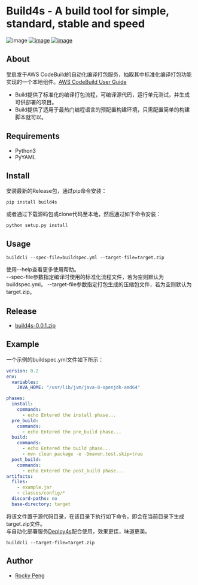 # Build4s - A build tool for simple, standard, stable and speed

![image](https://img.shields.io/badge/made_in-china-ff2121.svg)
[![image](https://img.shields.io/pypi/v/build4s.svg)](https://pypi.org/project/build4s/)
[![image](https://img.shields.io/pypi/l/build4s.svg)](https://pypi.org/project/build4s/)

## About
受启发于AWS CodeBuild的自动化编译打包服务，抽取其中标准化编译打包功能实现的一个本地组件。[AWS CodeBuild User Guide](https://docs.aws.amazon.com/zh_cn/codebuild/latest/userguide/welcome.html)
- Build提供了标准化的编译打包流程，可编译源代码，运行单元测试，并生成可供部署的项目。   
- Build提供了适用于最热门编程语言的预配置构建环境，只需配置简单的构建脚本就可以。   

## Requirements
- Python3
- PyYAML

## Install
安装最新的Release包，通过pip命令安装：
```shell
pip install build4s
```
或者通过下载源码包或clone代码至本地，然后通过如下命令安装：
```shell
python setup.py install
```

## Usage
```shell
buildcli --spec-file=buildspec.yml --target-file=target.zip
```
使用--help查看更多使用帮助。  
--spec-file参数指定编译时使用的标准化流程文件，若为空则默认为buildspec.yml。
--target-file参数指定打包生成的压缩包文件，若为空则默认为target.zip。

## Release
- [build4s-0.0.1.zip](https://github.com/meanstrong/build4s/releases/download/v0.0.1/build4s-0.0.1.zip)

## Example
一个示例的buildspec.yml文件如下所示：
```yaml
version: 0.2
env:
  variables:
    JAVA_HOME: "/usr/lib/jvm/java-8-openjdk-amd64"

phases:
  install:
    commands:
      - echo Entered the install phase...
  pre_build:
    commands:
      - echo Entered the pre_build phase...
  build:
    commands:
      - echo Entered the build phase...
      - mvn clean package -e -Dmaven.test.skip=true
  post_build:
    commands:
      - echo Entered the post_build phase...
artifacts:
  files:
    - example.jar
    - classes/config/*
  discard-paths: no
  base-directory: target
```
将该文件置于源代码目录，在该目录下执行如下命令，即会在当前目录下生成target.zip文件。   
与自动化部署服务[Deploy4s](https://github.com/meanstrong/deploy)配合使用，效果更佳，味道更美。
```shell
buildcli --target-file=target.zip
```

## Author
- <a href="mailto:pmq2008@gmail.com">Rocky Peng</a>
